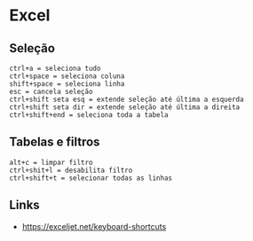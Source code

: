 # Excel

## Seleção
```
ctrl+a = seleciona tudo
ctrl+space = seleciona coluna
shift+space = seleciona linha
esc = cancela seleção
ctrl+shift seta esq = extende seleção até última a esquerda
ctrl+shift seta dir = extende seleção até última a direita
ctrl+shift+end = seleciona toda a tabela
```

## Tabelas e filtros
```
alt+c = limpar filtro
ctrl+shit+l = desabilita filtro
ctrl+shift+t = selecionar todas as linhas

```

## Links
- https://exceljet.net/keyboard-shortcuts
